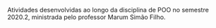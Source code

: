Atividades desenvolvidas ao longo da disciplina de POO no semestre 2020.2, ministrada pelo professor Marum Simão Filho.
